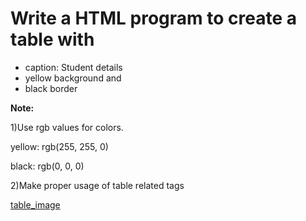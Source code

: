 # Write a HTML program to create a table with 
- caption: Student details
- yellow background and
- black border 

**Note:**

1)Use rgb values for colors.

yellow: rgb(255, 255, 0)

black: rgb(0, 0, 0)

2)Make proper usage of table related tags

[table_image](https://storage.googleapis.com/acciojob-open-file-collections/table-practise.png)
